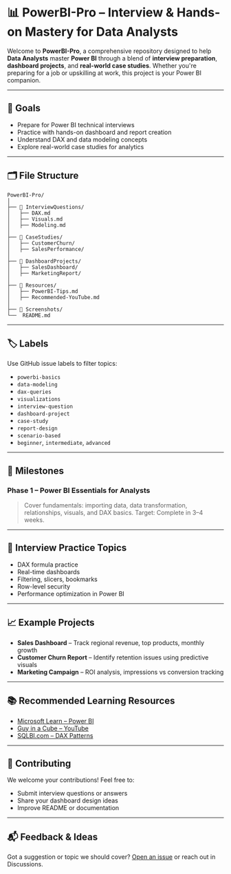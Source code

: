 # 📊 PowerBI-Pro – Interview & Hands-on Mastery for Data Analysts

Welcome to **PowerBI-Pro**, a comprehensive repository designed to help **Data Analysts** master **Power BI** through a blend of **interview preparation**, **dashboard projects**, and **real-world case studies**. Whether you're preparing for a job or upskilling at work, this project is your Power BI companion.

---

## 🎯 Goals

- Prepare for Power BI technical interviews
- Practice with hands-on dashboard and report creation
- Understand DAX and data modeling concepts
- Explore real-world case studies for analytics

---

## 🗂️ File Structure

```
PowerBI-Pro/
│
├── 📁 InterviewQuestions/
│   ├── DAX.md
│   ├── Visuals.md
│   ├── Modeling.md
│
├── 📁 CaseStudies/
│   ├── CustomerChurn/
│   ├── SalesPerformance/
│
├── 📁 DashboardProjects/
│   ├── SalesDashboard/
│   ├── MarketingReport/
│
├── 📁 Resources/
│   ├── PowerBI-Tips.md
│   ├── Recommended-YouTube.md
│
├── 📁 Screenshots/
└──  README.md

```

---

## 🏷️ Labels

Use GitHub issue labels to filter topics:

- `powerbi-basics`
- `data-modeling`
- `dax-queries`
- `visualizations`
- `interview-question`
- `dashboard-project`
- `case-study`
- `report-design`
- `scenario-based`
- `beginner`, `intermediate`, `advanced`

---

## 🚧 Milestones

### Phase 1 – Power BI Essentials for Analysts
>
> Cover fundamentals: importing data, data transformation, relationships, visuals, and DAX basics.
> Target: Complete in 3–4 weeks.

---

## 💼 Interview Practice Topics

- DAX formula practice
- Real-time dashboards
- Filtering, slicers, bookmarks
- Row-level security
- Performance optimization in Power BI

---

## 📈 Example Projects

- **Sales Dashboard** – Track regional revenue, top products, monthly growth
- **Customer Churn Report** – Identify retention issues using predictive visuals
- **Marketing Campaign** – ROI analysis, impressions vs conversion tracking

---

## 📚 Recommended Learning Resources

- [Microsoft Learn – Power BI](https://learn.microsoft.com/en-us/training/powerplatform/power-bi/)
- [Guy in a Cube – YouTube](https://www.youtube.com/@GuyinaCube)
- [SQLBI.com – DAX Patterns](https://www.sqlbi.com/)

---

## 🙌 Contributing

We welcome your contributions! Feel free to:

- Submit interview questions or answers
- Share your dashboard design ideas
- Improve README or documentation

---

## 📬 Feedback & Ideas

Got a suggestion or topic we should cover? [Open an issue](https://github.com/your-repo/issues/new) or reach out in Discussions.
